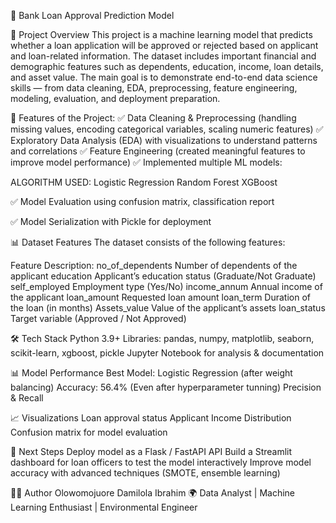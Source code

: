 🏦 Bank Loan Approval Prediction Model

📌 Project Overview
This project is a machine learning model that predicts whether a loan application will be approved or rejected based on applicant and loan-related information.
The dataset includes important financial and demographic features such as dependents, education, income, loan details, and asset value.
The main goal is to demonstrate end-to-end data science skills — from data cleaning, EDA, preprocessing, feature engineering, modeling, evaluation, and deployment preparation.

🚀 Features of the Project:
✅ Data Cleaning & Preprocessing (handling missing values, encoding categorical variables, scaling numeric features)
✅ Exploratory Data Analysis (EDA) with visualizations to understand patterns and correlations
✅ Feature Engineering (created meaningful features to improve model performance)
✅ Implemented multiple ML models:

ALGORITHM USED:
Logistic Regression
Random Forest
XGBoost

✅ Model Evaluation using confusion matrix, classification report

✅ Model Serialization with Pickle for deployment

📊 Dataset Features
The dataset consists of the following features:

Feature	Description:
no_of_dependents	Number of dependents of the applicant
education	Applicant’s education status (Graduate/Not Graduate)
self_employed	Employment type (Yes/No)
income_annum	Annual income of the applicant
loan_amount	Requested loan amount
loan_term	Duration of the loan (in months)
Assets_value	Value of the applicant’s assets
loan_status	Target variable (Approved / Not Approved)

🛠️ Tech Stack
Python 3.9+
Libraries: pandas, numpy, matplotlib, seaborn, scikit-learn, xgboost, pickle
Jupyter Notebook for analysis & documentation

📊 Model Performance
Best Model: Logistic Regression (after weight balancing)
Accuracy: 56.4% (Even after hyperparameter tunning)
Precision & Recall

📈 Visualizations
Loan approval status
Applicant Income Distribution
Confusion matrix for model evaluation

🔮 Next Steps
Deploy model as a Flask / FastAPI API
Build a Streamlit dashboard for loan officers to test the model interactively
Improve model accuracy with advanced techniques (SMOTE, ensemble learning)

🙋‍♂️ Author
Olowomojuore Damilola Ibrahim
🌍 Data Analyst | Machine Learning Enthusiast | Environmental Engineer
